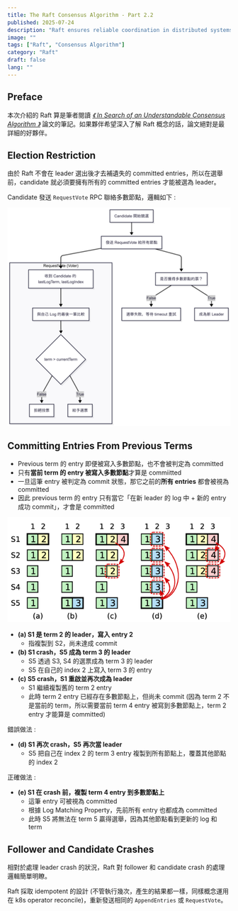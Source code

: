 ```yaml
---
title: The Raft Consensus Algorithm - Part 2.2
published: 2025-07-24
description: "Raft ensures reliable coordination in distributed systems through leader election, log replication, and fault tolerance."
image: ""
tags: ["Raft", "Consensus Algorithm"]
category: "Raft"
draft: false
lang: ""
---
```


## Preface

本次介紹的 Raft 算是筆者閱讀 [_《 In Search of an Understandable Consensus Algorithm 》_](https://raft.github.io/) 論文的筆記。如果夥伴希望深入了解 Raft 概念的話，論文絕對是最詳細的好夥伴。

## Election Restriction

由於 Raft 不會在 leader 選出後才去補遺失的 committed entries，所以在選舉前，candidate 就必須要擁有所有的 committed entries 才能被選為 leader。

Candidate 發送 `RequestVote` RPC 聯絡多數節點，邏輯如下 :

![request-vote](./request-vote.png)

## Committing Entries From Previous Terms

- Previous term 的 entry 即便被寫入多數節點，也不會被判定為 committed
- 只有**當前 term 的 entry 被寫入多數節點**才算是 commiitted
- 一旦這筆 entry 被判定為 commit 狀態，那它之前的**所有 entries** 都會被視為 committed
- 因此 previous term 的 entry 只有當它「在新 leader 的 log 中 + 新的 entry 成功 commit」，才會是 committed

![log-commitment](./log-commitment.png)

- **(a) S1 是 term 2 的 leader，寫入 entry 2**
  - 指複製到 S2，尚未達成 commit
- **(b) S1 crash，S5 成為 term 3 的 leader**
  - S5 透過 S3, S4 的選票成為 term 3 的 leader
  - S5 在自己的 index 2 上寫入 term 3 的 entry
- **(c) S5 crash，S1 重啟並再次成為 leader**
  - S1 繼續複製舊的 term 2 entry
  - 此時 term 2 entry 已經存在多數節點上，但尚未 commit (因為 term 2 不是當前的 term，所以需要當前 term 4 entry 被寫到多數節點上，term 2 entry 才能算是 committed)

錯誤做法 :

- **(d) S1 再次 crash，S5 再次當 leader**
  - S5 把自己在 index 2 的 term 3 entry 複製到所有節點上，覆蓋其他節點的 index 2

正確做法 :

- **(e) S1 在 crash 前，複製 term 4 entry 到多數節點上**
  - 這筆 entry 可被視為 committed
  - 根據 Log Matching Property，先前所有 entry 也都成為 committed
  - 此時 S5 將無法在 term 5 贏得選舉，因為其他節點看到更新的 log 和 term

## Follower and Candidate Crashes

相對於處理 leader crash 的狀況，Raft 對 follower 和 candidate crash 的處理邏輯簡單明瞭。

Raft 採取 idempotent 的設計 (不管執行幾次，產生的結果都一樣，同樣概念運用在 k8s operator reconcile)，重新發送相同的 `AppendEntries` 或 `RequestVote`。
